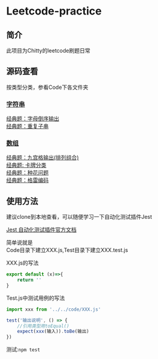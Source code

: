 # Leetcode-practice
  
## 简介

此项目为Chitty的leetcode刷题日常


## 源码查看

按类型分类，参看Code下各文件夹
### [字符串](https://github.com/YiiChitty/leetcode-practice/tree/master/code/String)  
[经典题：字母倒序输出](https://github.com/YiiChitty/leetcode-practice/blob/master/code/String/557-ReverseWordsinaStringIII.js)  
[经典题：重复子串](https://github.com/YiiChitty/leetcode-practice/blob/master/code/String/696-CountBinarySubstrings.js)  

### [数组](https://github.com/YiiChitty/leetcode-practice/tree/master/code/Array)  
[经典题：九宫格输出(排列组合)](https://github.com/YiiChitty/leetcode-practice/blob/master/code/Array/17-PhoneNum.js)  
[经典题: 卡牌分类](https://github.com/YiiChitty/leetcode-practice/blob/master/code/Array/914-DeckCard.js)  
[经典题：种花问题](https://github.com/YiiChitty/leetcode-practice/blob/master/code/Array/605-PlaceFlowers.js)  
[经典题：格雷编码](https://github.com/YiiChitty/leetcode-practice/blob/master/code/Array/89-GrayCode.js)  

## 使用方法

建议clone到本地查看，可以随便学习一下自动化测试插件Jest

[Jest 自动化测试插件官方文档](https://jestjs.io/docs/zh-Hans/getting-started.html) 

简单说就是  
Code目录下建立XXX.js,Test目录下建立XXX.test.js

XXX.js的写法  
```javascript
export default (x)=>{
    return ''
}
```
Test.js中测试用例的写法  
```javascript
import xxx from '../../code/XXX.js'

test('输出说明', () => {
    //引用类型用toEqual()
    expect(xxx(输入)).toBe(输出)
})
```
测试:`npm test`